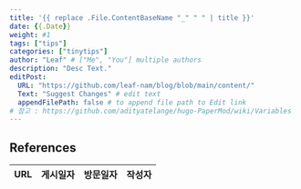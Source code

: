 ```yaml
---
title: '{{ replace .File.ContentBaseName "_" " " | title }}'
date: {{.Date}}
weight: #1
tags: ["tips"]
categories: ["tinytips"]
author: "Leaf" # ["Me", "You"] multiple authors
description: "Desc Text."
editPost:
  URL: "https://github.com/leaf-nam/blog/blob/main/content/"
  Text: "Suggest Changes" # edit text
  appendFilePath: false # to append file path to Edit link
# 참고 : https://github.com/adityatelange/hugo-PaperMod/wiki/Variables
---
```


## References

| URL | 게시일자 | 방문일자 | 작성자 |
| :-- | :------- | :------- | :----- |
